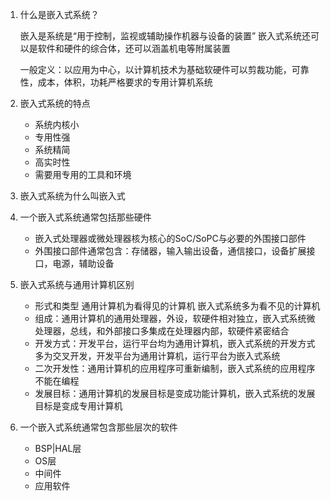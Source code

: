 1. 什么是嵌入式系统？

   嵌入是系统是“用于控制，监视或辅助操作机器与设备的装置” 嵌入式系统还可以是软件和硬件的综合体，还可以涵盖机电等附属装置

   一般定义：以应用为中心，以计算机技术为基础软硬件可以剪裁功能，可靠性，成本，体积，功耗严格要求的专用计算机系统

2. 嵌入式系统的特点

   * 系统内核小
   * 专用性强
   * 系统精简
   * 高实时性
   * 需要用专用的工具和环境

3. 嵌入式系统为什么叫嵌入式

4. 一个嵌入式系统通常包括那些硬件

   * 嵌入式处理器或微处理器核为核心的SoC/SoPC与必要的外围接口部件
   * 外围接口部件通常包含：存储器，输入输出设备，通信接口，设备扩展接口，电源，辅助设备

5. 嵌入式系统与通用计算机区别

   * 形式和类型 通用计算机为看得见的计算机 嵌入式系统多为看不见的计算机
   * 组成：通用计算机的通用处理器，外设，软硬件相对独立，嵌入式系统微处理器，总线，和外部接口多集成在处理器内部，软硬件紧密结合
   * 开发方式：开发平台，运行平台均为通用计算机，嵌入式系统的开发方式多为交叉开发，开发平台为通用计算机，运行平台为嵌入式系统
   * 二次开发性：通用计算机的应用程序可重新编制，嵌入式系统的应用程序不能在编程
   * 发展目标：通用计算机的发展目标是变成功能计算机，嵌入式系统的发展目标是变成专用计算机

6. 一个嵌入式系统通常包含那些层次的软件

   * BSP|HAL层
   * OS层
   * 中间件
   * 应用软件



